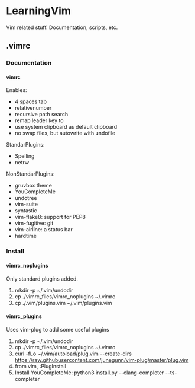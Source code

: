 # LearningVim
Vim related stuff. Documentation, scripts, etc.


## .vimrc 
### Documentation
#### vimrc
Enables:
- 4 spaces tab
- relativenumber
- recursive path search
- remap leader key to <space>
- use system clipboard as default clipboard
- no swap files, but autowrite with undofile

StandarPlugins:
- Spelling
- netrw

NonStandarPlugins:
- gruvbox theme
- YouCompleteMe
- undotree
- vim-suite
- syntastic
- vim-flake8: support for PEP8
- vim-fugitive: git
- vim-airline: a status bar
- hardtime

### Install 
#### vimrc_noplugins
Only standard plugins added.

1. mkdir -p ~/.vim/undodir
2. cp ./vimrc_files/vimrc_noplugins ~/.vimrc 
2. cp ./.vim/plugins.vim ~/.vim/plugins.vim


#### vimrc_plugins
Uses vim-plug to add some useful plugins

1. mkdir -p ~/.vim/undodir
2. cp ./vimrc_files/vimrc_noplugins ~/.vimrc 
3. curl -fLo ~/.vim/autoload/plug.vim --create-dirs \
    https://raw.githubusercontent.com/junegunn/vim-plug/master/plug.vim
4. from vim,  :PlugInstall
5. Install YouCompleteMe: python3 install.py --clang-completer --ts-completer


